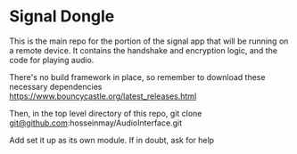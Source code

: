 Signal Dongle
=============

This is the main repo for the portion of the signal app that will be running on a remote device.
It contains the handshake and encryption logic, and the code for playing audio.

There's no build framework in place, so remember to download these necessary dependencies
https://www.bouncycastle.org/latest_releases.html

Then, in the top level directory of this repo,
git clone git@github.com:hosseinmay/AudioInterface.git

Add set it up as its own module. If in doubt, ask for help